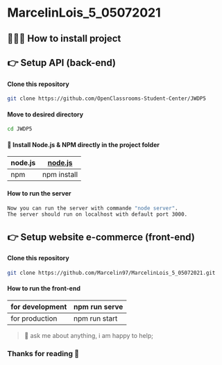 # MarcelinLois_5_05072021

## 👨🏻‍💻 How to install project
## 👉 Setup API (back-end)
#### Clone this repository
```bash
git clone https://github.com/OpenClassrooms-Student-Center/JWDP5
```
#### Move to desired directory
```bash
cd JWDP5
```
#### 🔧 Install Node.js & NPM directly in the project folder

| node.js | [node.js](https://nodejs.org/en/) |
|--|--|
| npm | npm install |

#### How to run the server
```bash
Now you can run the server with commande "node server".
The server should run on localhost with default port 3000.
```
## 👉 Setup website e-commerce (front-end)
#### Clone this repository
```bash
git clone https://github.com/Marcelin97/MarcelinLois_5_05072021.git
```
#### How to run the front-end
| for development | npm run serve |
|--|--|
| for production | npm run start |


> 💬 ask me about anything, i am happy to help;

### Thanks for reading 🙇